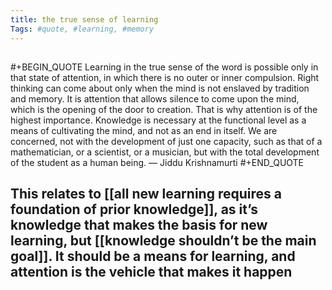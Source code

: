 ```yaml
---
title: the true sense of learning
Tags: #quote, #learning, #memory 
---
```


## 
#+BEGIN_QUOTE
Learning in the true sense of the word is possible only in that
state of attention, in which there is no outer or inner compulsion.
Right thinking can come about only when the mind is not enslaved by
tradition and memory. It is attention that allows silence to come upon
the mind, which is the opening of the door to creation. That is why
attention is of the highest importance. Knowledge is necessary at the
functional level as a means of cultivating the mind, and not as an end
in itself. We are concerned, not with the development of just one
capacity, such as that of a mathematician, or a scientist, or a musician, but with the total development of the student as a human being.
— Jiddu Krishnamurti
#+END_QUOTE
## This relates to [[all new learning requires a foundation of prior knowledge]], as it’s knowledge that makes the basis for new learning, but [[knowledge shouldn’t be the main goal]]. It should be a means for learning, and attention is the vehicle that makes it happen
